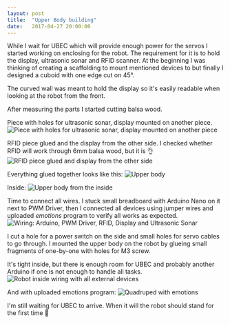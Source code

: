 ```yaml
---
layout: post
title:  "Upper Body building"
date:   2017-04-27 20:00:00
---
```

While I wait for UBEC which will provide enough power for the servos I started working on enclosing for the robot. The requirement for it is to hold the display, ultrasonic sonar and RFID scanner. At the beginning I was thinking of creating a scaffolding to mount mentioned devices to but finally I designed a cuboid with one edge cut on 45°.

The curved wall was meant to hold the display so it's easily readable when looking at the robot from the front.

After measuring the parts I started cutting balsa wood.

Piece with holes for ultrasonic sonar, display mounted on another piece.
![Piece with holes for ultrasonic sonar, display mounted on another piece](/quadruped/assets/wood-pieces-for-upper-body.jpg)

RFID piece glued and the display from the other side. I checked whether RFID will work through 6mm balsa wood, but it is 👌
![RFID piece glued and display from the other side](/quadruped/assets/wood-pieces-rfid-display-for-upper-body.jpg)

Everything glued together looks like this:
![Upper body](/quadruped/assets/upper-body-from-the-outside.jpg)

Inside:
![Upper body from the inside](/quadruped/assets/upper-body-from-the-inside.jpg)

Time to connect all wires. I stuck small breadboard with Arduino Nano on it next to PWM Driver, then I connected all devices using jumper wires and uploaded _emotions_ program to verify all works as expected.
![Wiring: Arduino, PWM Driver, RFID, Display and Ultrasonic Sonar](/quadruped/assets/wiring-arduino-pwm-driver-rfid-display-ultrasonic-sonar.jpg)

I cut a hole for a power switch on the side and small holes for servo cables to go through. I mounted the upper body on the robot by glueing small fragments of one-by-one with holes for M3 screw.

It's tight inside, but there is enough room for UBEC and probably another Arduino if one is not enough to handle all tasks.
![Robot inside wiring with all external devices](/quadruped/assets/quadruped-inside-wiring-and-devices-placement.jpg)

And with uploaded emotions program:
![Quadruped with emotions](/quadruped/assets/quadruped-with-emotions.gif)

I'm still waiting for UBEC to arrive. When it will the robot should stand for the first time 👏
